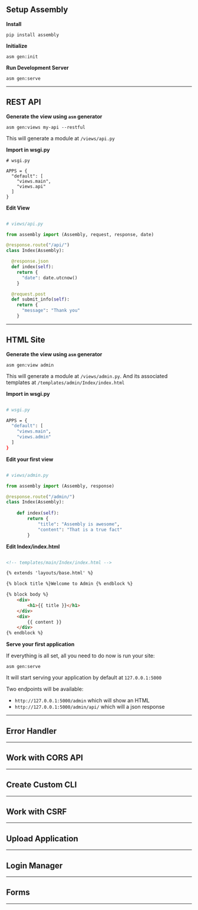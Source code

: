 
## Setup Assembly

**Install**

`pip install assembly`

**Initialize**

`asm gen:init`

**Run Development Server**

`asm gen:serve`

---

## REST API

**Generate the view using `asm` generator**

`asm gen:views my-api --restful`

This will generate a module at `/views/api.py`

**Import in wsgi.py**

```
# wsgi.py

APPS = {
  "default": [
    "views.main",
    "views.api"
  ]
}
```

**Edit View**

```python

# views/api.py

from assembly import (Assembly, request, response, date)

@response.route("/api/")
class Index(Assembly):

  @response.json
  def index(self):
    return {
      "date": date.utcnow()
    }

  @request.post
  def submit_info(self):
    return {
      "message": "Thank you"
    }

```

---

## HTML Site

**Generate the view using `asm` generator**

`asm gen:view admin`

This will generate a module at `/views/admin.py`. And its associated templates at `/templates/admin/Index/index.html`

**Import in wsgi.py**

```sh

# wsgi.py

APPS = {
  "default": [
    "views.main",
    "views.admin"
  ]
}
```

**Edit your first view**

```python

# views/admin.py

from assembly import (Assembly, response)

@response.route("/admin/")
class Index(Assembly):
    
    def index(self):
        return {
            "title": "Assembly is awesome",
            "content": "That is a true fact"
        }


```


**Edit Index/index.html**

```html

<!-- templates/main/Index/index.html -->

{% extends 'layouts/base.html' %}

{% block title %}Welcome to Admin {% endblock %}

{% block body %}
    <div>
        <h1>{{ title }}</h1>
    </div>
    <div>
        {{ content }}
    </div>
{% endblock %}
```


**Serve your first application**

If everything is all set, all you need to do now is run your site:

```
asm gen:serve
```

It will start serving your application by default at `127.0.0.1:5000`

Two endpoints will be available:

- `http://127.0.0.1:5000/admin` which will show an HTML
- `http://127.0.0.1:5000/admin/api/` which will a json response



---

## Error Handler



---

## Work with CORS API


---

## Create Custom CLI

---

## Work with CSRF

---

## Upload Application

---

## Login Manager

---

## Forms

---
